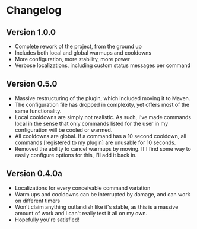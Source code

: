 Changelog
=========

Version 1.0.0
--------------------
*   Complete rework of the project, from the ground up
*   Includes both local and global warmups and cooldowns
*   More configuration, more stability, more power
*   Verbose localizations, including custom status messages per command

Version 0.5.0
-------------
*   Massive restructuring of the plugin, which included moving it to Maven.
*   The configuration file has dropped in complexity, yet offers most of the same functionality.
*   Local cooldowns are simply not realistic. As such, I've made commands local in the sense that only commands listed for the user in my configuration will be cooled or warmed.
*   All cooldowns are global. If a command has a 10 second cooldown, all commands [registered to my plugin] are unusable for 10 seconds.
*   Removed the ability to cancel warmups by moving. If I find some way to easily configure options for this, I'll add it back in.

Version 0.4.0a
--------------
*   Localizations for every conceivable command variation
*   Warm ups and cooldowns can be interrupted by damage, and can work on different timers
*   Won't claim anything outlandish like it's stable, as this is a massive amount of work and I can't really test it all on my own.
*   Hopefully you're satisfied!

